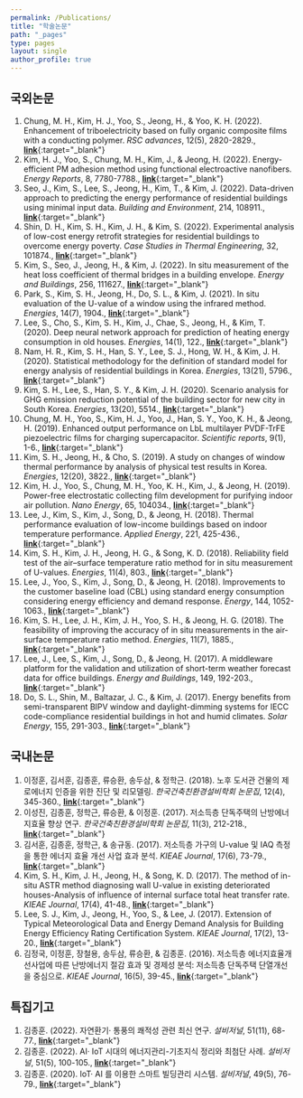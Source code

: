 ```yaml
---
permalink: /Publications/
title: "학술논문"
path: "_pages"
type: pages
layout: single
author_profile: true
---
```

## 국외논문
1. Chung, M. H., Kim, H. J., Yoo, S., Jeong, H., & Yoo, K. H. (2022). Enhancement of triboelectricity based on fully organic composite films with a conducting polymer. _RSC advances_, 12(5), 2820-2829., [__link__](https://pubs.rsc.org/en/content/articlehtml/2022/ra/d1ra07408c){:target="_blank"}
1. Kim, H. J., Yoo, S., Chung, M. H., Kim, J., & Jeong, H. (2022). Energy-efficient PM adhesion method using functional electroactive nanofibers. _Energy Reports_, 8, 7780-7788., [__link__](https://www.sciencedirect.com/science/article/pii/S2352484722011349){:target="_blank"}
1. Seo, J., Kim, S., Lee, S., Jeong, H., Kim, T., & Kim, J. (2022). Data-driven approach to predicting the energy performance of residential buildings using minimal input data. _Building and Environment_, 214, 108911., [__link__](https://www.sciencedirect.com/science/article/pii/S0360132322001561){:target="_blank"}
1. Shin, D. H., Kim, S. H., Kim, J. H., & Kim, S. (2022). Experimental analysis of low-cost energy retrofit strategies for residential buildings to overcome energy poverty. _Case Studies in Thermal Engineering_, 32, 101874., [__link__](https://www.sciencedirect.com/science/article/pii/S2214157X22001204){:target="_blank"}
1. Kim, S., Seo, J., Jeong, H., & Kim, J. (2022). In situ measurement of the heat loss coefficient of thermal bridges in a building envelope. _Energy and Buildings_, 256, 111627., [__link__](https://www.sciencedirect.com/science/article/pii/S0378778821009117){:target="_blank"}
1. Park, S., Kim, S. H., Jeong, H., Do, S. L., & Kim, J. (2021). In situ evaluation of the U-value of a window using the infrared method. _Energies_, 14(7), 1904., [__link__](https://www.mdpi.com/1996-1073/14/7/1904){:target="_blank"}
1. Lee, S., Cho, S., Kim, S. H., Kim, J., Chae, S., Jeong, H., & Kim, T. (2020). Deep neural network approach for prediction of heating energy consumption in old houses. _Energies_, 14(1), 122., [__link__](https://www.mdpi.com/1996-1073/14/1/122){:target="_blank"}
1. Nam, H. R., Kim, S. H., Han, S. Y., Lee, S. J., Hong, W. H., & Kim, J. H. (2020). Statistical methodology for the definition of standard model for energy analysis of residential buildings in Korea. _Energies_, 13(21), 5796., [__link__](https://www.mdpi.com/1996-1073/13/21/5796){:target="_blank"}
1. Kim, S. H., Lee, S., Han, S. Y., & Kim, J. H. (2020). Scenario analysis for GHG emission reduction potential of the building sector for new city in South Korea. _Energies_, 13(20), 5514., [__link__](https://www.mdpi.com/1996-1073/13/20/5514){:target="_blank"}
1. Chung, M. H., Yoo, S., Kim, H. J., Yoo, J., Han, S. Y., Yoo, K. H., & Jeong, H. (2019). Enhanced output performance on LbL multilayer PVDF-TrFE piezoelectric films for charging supercapacitor. _Scientific reports_, 9(1), 1-6., [__link__](https://link.springer.com/content/pdf/10.1038/s41598-019-43098-6.pdf){:target="_blank"}
1. Kim, S. H., Jeong, H., & Cho, S. (2019). A study on changes of window thermal performance by analysis of physical test results in Korea. _Energies_, 12(20), 3822., [__link__](https://www.mdpi.com/1996-1073/12/20/3822){:target="_blank"}
1. Kim, H. J., Yoo, S., Chung, M. H., Yoo, K. H., Kim, J., & Jeong, H. (2019). Power-free electrostatic collecting film development for purifying indoor air pollution. _Nano Energy_, 65, 104034., [__link__](https://www.sciencedirect.com/science/article/pii/S2211285519307414){:target="_blank"}
1. Lee, J., Kim, S., Kim, J., Song, D., & Jeong, H. (2018). Thermal performance evaluation of low-income buildings based on indoor temperature performance. _Applied Energy_, 221, 425-436., [__link__](https://www.sciencedirect.com/science/article/pii/S0306261918304215){:target="_blank"}
1. Kim, S. H., Kim, J. H., Jeong, H. G., & Song, K. D. (2018). Reliability field test of the air–surface temperature ratio method for in situ measurement of U-values. _Energies_, 11(4), 803., [__link__](https://www.mdpi.com/1996-1073/11/4/803){:target="_blank"}
1. Lee, J., Yoo, S., Kim, J., Song, D., & Jeong, H. (2018). Improvements to the customer baseline load (CBL) using standard energy consumption considering energy efficiency and demand response. _Energy_, 144, 1052-1063., [__link__](https://www.sciencedirect.com/science/article/pii/S0360544217320777){:target="_blank"}
1. Kim, S. H., Lee, J. H., Kim, J. H., Yoo, S. H., & Jeong, H. G. (2018). The feasibility of improving the accuracy of in situ measurements in the air-surface temperature ratio method. _Energies_, 11(7), 1885., [__link__](https://www.mdpi.com/1996-1073/11/7/1885){:target="_blank"}
1. Lee, J., Lee, S., Kim, J., Song, D., & Jeong, H. (2017). A middleware platform for the validation and utilization of short-term weather forecast data for office buildings. _Energy and Buildings_, 149, 192-203., [__link__](https://www.sciencedirect.com/science/article/pii/S0378778817301251){:target="_blank"}
1. Do, S. L., Shin, M., Baltazar, J. C., & Kim, J. (2017). Energy benefits from semi-transparent BIPV window and daylight-dimming systems for IECC code-compliance residential buildings in hot and humid climates. _Solar Energy_, 155, 291-303., [__link__](https://www.sciencedirect.com/science/article/pii/S0038092X17305364){:target="_blank"}

## 국내논문
1. 이정훈, 김서훈, 김종훈, 류승환, 송두삼, & 정학근. (2018). 노후 도서관 건물의 제로에너지 인증을 위한 진단 및 리모델링. _한국건축친환경설비학회 논문집_, 12(4), 345-360., [__link__](https://www.dbpia.co.kr/pdf/pdfView.do?nodeId=NODE07547795&googleIPSandBox=false&mark=0&useDate=&ipRange=false&accessgl=Y&language=ko_KR&hasTopBanner=true){:target="_blank"}
1. 이성진, 김종훈, 정학근, 류승환, & 이정훈. (2017). 저소득층 단독주택의 난방에너지효율 향상 연구. _한국건축친환경설비학회 논문집_, 11(3), 212-218., [__link__](https://www.dbpia.co.kr/pdf/pdfView.do?nodeId=NODE07229002&googleIPSandBox=false&mark=0&useDate=&ipRange=false&accessgl=Y&language=ko_KR&hasTopBanner=true){:target="_blank"}
1. 김서훈, 김종훈, 정학근, & 송규동. (2017). 저소득층 가구의 U-value 및 IAQ 측정을 통한 에너지 효율 개선 사업 효과 분석. _KIEAE Journal_, 17(6), 73-79., [__link__](https://www.dbpia.co.kr/pdf/pdfView.do?nodeId=NODE07287319&googleIPSandBox=false&mark=0&useDate=&ipRange=false&accessgl=Y&language=ko_KR&hasTopBanner=true){:target="_blank"}
1. Kim, S. H., Kim, J. H., Jeong, H., & Song, K. D. (2017). The method of in-situ ASTR method diagnosing wall U-value in existing deteriorated houses-Analysis of influence of internal surface total heat transfer rate. _KIEAE Journal_, 17(4), 41-48., [__link__](https://koreascience.kr/article/JAKO201725150251635.pdf){:target="_blank"}
1. Lee, S. J., Kim, J., Jeong, H., Yoo, S., & Lee, J. (2017). Extension of Typical Meteorological Data and Energy Demand Analysis for Building Energy Efficiency Rating Certification System. _KIEAE Journal_, 17(2), 13-20., [__link__](https://koreascience.kr/article/JAKO201719363528079.pdf){:target="_blank"}
1. 김정국, 이정훈, 장철용, 송두삼, 류승환, & 김종훈. (2016). 저소득층 에너지효율개선사업에 따른 난방에너지 절감 효과 및 경제성 분석: 저소득층 단독주택 단열개선을 중심으로. _KIEAE Journal_, 16(5), 39-45., [__link__](https://koreascience.kr/article/JAKO201632747976166.pdf){:target="_blank"}

## 특집기고
1. 김종훈. (2022). 자연환기· 통풍의 쾌적성 관련 최신 연구. _설비저널_, 51(11), 68-77., [__link__](https://www.dbpia.co.kr/pdf/pdfView.do?nodeId=NODE11157530&googleIPSandBox=false&mark=0&useDate=&ipRange=false&accessgl=Y&language=ko_KR&hasTopBanner=true){:target="_blank"}
2. 김종훈. (2022). AI· IoT 시대의 에너지관리-기초지식 정리와 최첨단 사례. _설비저널_, 51(5), 100-105., [__link__](https://www.dbpia.co.kr/pdf/pdfView.do?nodeId=NODE11065461&googleIPSandBox=false&mark=0&useDate=&ipRange=false&accessgl=Y&language=ko_KR&hasTopBanner=true){:target="_blank"}
3. 김종훈. (2020). IoT· AI 를 이용한 스마트 빌딩관리 시스템. _설비저널_, 49(5), 76-79., [__link__](https://www.dbpia.co.kr/pdf/pdfView.do?nodeId=NODE09338049&googleIPSandBox=false&mark=0&useDate=&ipRange=false&accessgl=Y&language=ko_KR&hasTopBanner=true){:target="_blank"}
